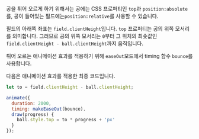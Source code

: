 공을 튀어 오르게 하기 위해서는 공에는 CSS 프로퍼티인 `top`과 `position:absolute`를, 공이 들어있는 필드에는`position:relative`를 사용할 수 있습니다.

필드의 아래쪽 좌표는 `field.clientHeight`입니다. `top` 프로퍼티는 공의 위쪽 모서리를 의미합니다. 그러므로 공의 위쪽 모서리는 `0`부터 그 위치의 최솟값인 `field.clientHeight - ball.clientHeight`까지 움직입니다.

튀어 오르는 애니메이션 효과를 적용하기 위해 `easeOut`모드에서 timing 함수 `bounce`를 사용합니다.

다음은 애니메이션 효과를 적용한 최종 코드입니다.

```js
let to = field.clientHeight - ball.clientHeight;

animate({
  duration: 2000,
  timing: makeEaseOut(bounce),
  draw(progress) {
    ball.style.top = to * progress + 'px'
  }
});
```
